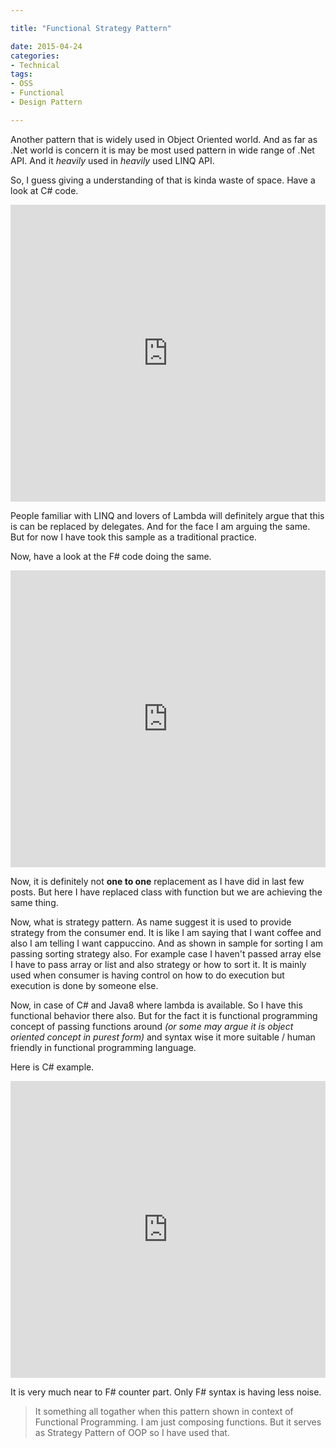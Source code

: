 ```yaml
---

title: "Functional Strategy Pattern"

date: 2015-04-24
categories:
- Technical
tags:
- OSS
- Functional
- Design Pattern

---
```


Another pattern that is widely used in Object Oriented world. And as far as .Net world is concern it is may be most used pattern in wide range of .Net API. And it *heavily* used in *heavily* used LINQ API.


So, I guess giving a understanding of that is kinda waste of space. Have a look at C# code.

 

<iframe width="100%" height="475" src="https://dotnetfiddle.net/Widget/c4qcvo" frameborder="0"></iframe>

People familiar with LINQ and lovers of Lambda will definitely argue that this is can be replaced by delegates. And for the face I am arguing the same. But for now I have took this sample as a traditional practice. 

Now, have a look at the F# code doing the same. 

<iframe width="100%" height="475" src="https://dotnetfiddle.net/Widget/rhn63P" frameborder="0"></iframe>

Now, it is definitely not **one to one** replacement as I have did in last few posts. But here I have replaced class with function but we are achieving the same thing.

Now, what is strategy pattern. As name suggest it is used to provide strategy from the consumer end. It is like I am saying that I want coffee and also I am telling I want cappuccino. And as shown in sample for sorting I am passing sorting strategy also. For example case I haven't passed array else I have to pass array or list and also strategy or how to sort it. It is mainly used when consumer is having control on how to do execution but execution is done by someone else. 

Now, in case of C# and Java8 where lambda is available. So I have this functional behavior there also. But for the fact it is functional programming concept of passing functions around *(or some may argue it is object oriented concept in purest form)* and syntax wise it more suitable / human friendly in functional programming language. 

Here is C# example.

<iframe width="100%" height="475" src="https://dotnetfiddle.net/Widget/63PK93" frameborder="0"></iframe>

It is very much near to F# counter part. Only F# syntax is having less noise. 

> It something all togather when this pattern shown in context of Functional Programming. I am just composing functions. But it serves as Strategy Pattern of OOP so I have used that.